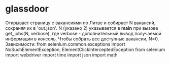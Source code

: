 # glassdoor
Открывает страницу с вакансиями по Литве и собирает N вакансий, сохраняя их в 'out.json'. N (указано 2) указывается в __main__ при вызове get_jobs(N, verbose), где verbose - дополнительный вывод получаемой информации в консоль. Чтобы собрать все доступные вакансии, N=0.
Зависимости:
from selenium.common.exceptions import NoSuchElementException, ElementClickInterceptedException
from selenium import webdriver
import time
import json
import math
